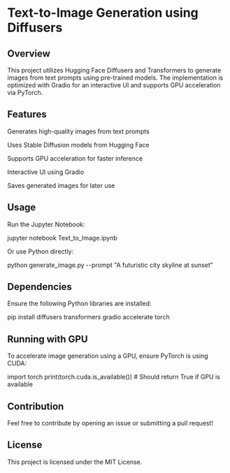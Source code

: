 # Text-to-Image Generation using Diffusers

## Overview

This project utilizes Hugging Face Diffusers and Transformers to generate images from text prompts using pre-trained models. The implementation is optimized with Gradio for an interactive UI and supports GPU acceleration via PyTorch.

## Features

Generates high-quality images from text prompts

Uses Stable Diffusion models from Hugging Face

Supports GPU acceleration for faster inference

Interactive UI using Gradio

Saves generated images for later use

## Usage

Run the Jupyter Notebook:

jupyter notebook Text_to_Image.ipynb

Or use Python directly:

python generate_image.py --prompt "A futuristic city skyline at sunset"

## Dependencies

Ensure the following Python libraries are installed:

pip install diffusers transformers gradio accelerate torch

## Running with GPU

To accelerate image generation using a GPU, ensure PyTorch is using CUDA:

import torch
print(torch.cuda.is_available())  # Should return True if GPU is available

## Contribution

Feel free to contribute by opening an issue or submitting a pull request!

## License

This project is licensed under the MIT License.
